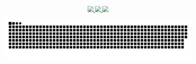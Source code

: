 <div align="center">
  <a href="https://github.com/Lorena-Manojo">
  <img src="https://user-images.githubusercontent.com/82274717/141131024-6fc7efa3-27e8-42f3-bc5b-9c79dfac4e4c.png">
  <img height="180em" src="https://github-readme-stats.vercel.app/api?username=Lorena-Manojo&show_icons=true&theme=dark&include_all_commits=true&count_private=true"/>
  <img height="180em" src="https://github-readme-stats.vercel.app/api/top-langs/?username=Lorena-Manojo&layout=compact&langs_count=7&theme=dark"/>
</div>

![Snake animation](https://github.com/Lorena-Manojo/Lorena-Manojo/blob/output/github-contribution-grid-snake.svg)
